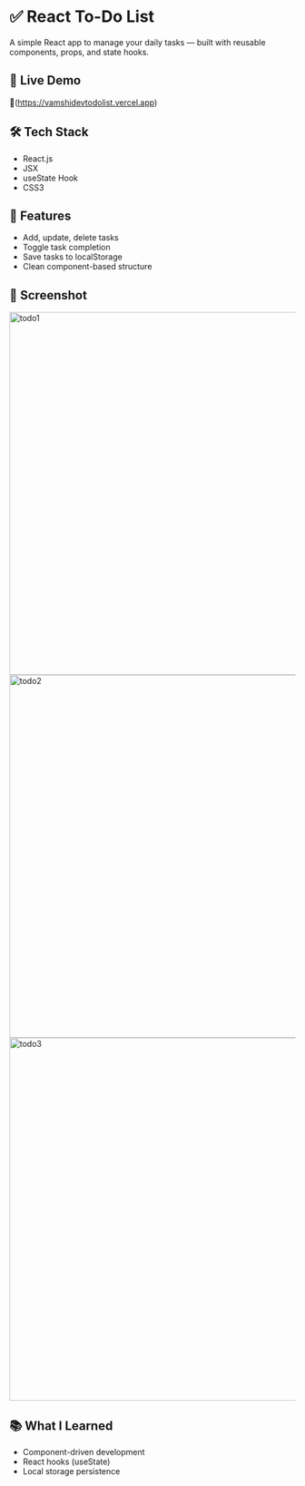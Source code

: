 
# ✅ React To-Do List

A simple React app to manage your daily tasks — built with reusable components, props, and state hooks.

## 🚀 Live Demo
🔗(https://vamshidevtodolist.vercel.app)

## 🛠️ Tech Stack
- React.js
- JSX
- useState Hook
- CSS3

## 🔑 Features
- Add, update, delete tasks
- Toggle task completion
- Save tasks to localStorage
- Clean component-based structure

## 📸 Screenshot
<img width="1024" height="640" alt="todo1" src="https://github.com/user-attachments/assets/7684b13e-8379-4235-9855-3ed633c5dbd1" />
<img width="1024" height="640" alt="todo2" src="https://github.com/user-attachments/assets/1c54a93f-d165-44ab-81f1-04bd25c0dd73" />
<img width="1024" height="640" alt="todo3" src="https://github.com/user-attachments/assets/ac4dd701-60a5-4bea-bd1e-e131c47baddb" />


## 📚 What I Learned
- Component-driven development
- React hooks (useState)
- Local storage persistence

